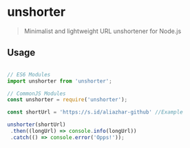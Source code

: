 # unshorter
> Minimalist and lightweight URL unshortener for Node.js

## Usage
```js

// ES6 Modules
import unshorter from 'unshorter';

// CommonJS Modules
const unshorter = require('unshorter');

const shortUrl = 'https://s.id/aliazhar-github' //Example

unshorter(shortUrl)
 .then((longUrl) => console.info(longUrl))
 .catch(() => console.error('Opps!'));

```
